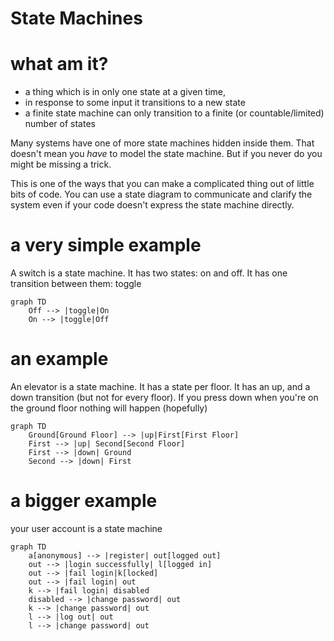 # State Machines

# what am it?

* a thing which is in only one state at a given time, 
* in response to some input it transitions to a new state
* a finite state machine can only transition to a finite (or countable/limited) number of states

Many systems have one of more state machines hidden inside them. That doesn't mean you _have_ to model the state machine. But if you never do you might be missing a trick.

This is one of the ways that you can make a complicated thing out of little bits of code. You can use a state diagram to communicate and clarify the system even if your code doesn't express the state machine directly.

# a very simple example

A switch is a state machine. It has two states: on and off. It has one transition between them: toggle

```mermaid
graph TD
    Off --> |toggle|On
    On --> |toggle|Off
```

# an example

An elevator is a state machine. It has a state per floor. It has an up, and a down transition  (but not for every floor). If you press down when you're on the ground floor nothing will happen (hopefully)

```mermaid
graph TD
    Ground[Ground Floor] --> |up|First[First Floor]
    First --> |up| Second[Second Floor]
    First --> |down| Ground
    Second --> |down| First
```

# a bigger example

your user account is a state machine

```mermaid
graph TD
    a[anonymous] --> |register| out[logged out]
    out --> |login successfully| l[logged in]
    out --> |fail login|k[locked]
    out --> |fail login| out
    k --> |fail login| disabled
    disabled --> |change password| out
    k --> |change password| out
    l --> |log out| out
    l --> |change password| out
```